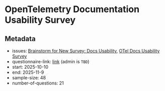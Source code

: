 # OpenTelemetry Documentation Usability Survey

## Metadata
- issues: [Brainstorm for New Survey: Docs Usability](https://github.com/open-telemetry/sig-end-user/issues/32), [OTel Docs Usability Survey](https://github.com/open-telemetry/sig-end-user/issues/69)
- questionnaire-link: [link](https://docs.google.com/forms/d/e/1FAIpQLSfNF91mQ3i-qn6NAFca_jNpa_yONC4ATvvF8ifGZs-0IL1uyw) (admin is `TBD`)
- start: 2025-10-10
- end: 2025-11-9
- sample-size: 48
- number-of-questions: 21
